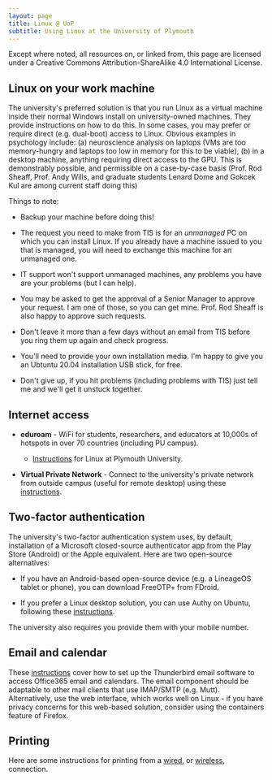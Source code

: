 ```yaml
---
layout: page
title: Linux @ UoP
subtitle: Using Linux at the University of Plymouth
---
```


Except where noted, all resources on, or linked from, this page are licensed under a Creative Commons Attribution-ShareAlike 4.0 International License.

## Linux on your work machine

The university's preferred solution is that you run Linux as a virtual machine inside their normal Windows install on university-owned machines. They provide instructions on how to do this. In some cases, you may prefer or require direct (e.g. dual-boot) access to Linux. Obvious examples in psychology include: (a) neuroscience analysis on laptops (VMs are too memory-hungry and laptops too low in memory for this to be viable), (b) in a desktop machine, anything requiring direct access to the GPU. This is demonstrably possible, and permissible on a case-by-case basis (Prof. Rod Sheaff, Prof. Andy Wills, and graduate students Lenard Dome and Gokcek Kul are among current staff doing this)

Things to note:

- Backup your machine before doing this!

- The request you need to make from TIS is for an _unmanaged_ PC on which you can install Linux. If you already have a machine issued to you that is managed, you will need to exchange this machine for an unmanaged one. 

- IT support won't support unmanaged machines, any problems you have are your problems (but I can help).

- You may be asked to get the approval of a Senior Manager to approve your request. I am one of those, so you can get mine. Prof. Rod Sheaff is also happy to approve such requests.

- Don't leave it more than a few days without an email from TIS before you ring them up again and check progress.

- You'll need to provide your own installation media. I'm happy to give you an Ubtuntu 20.04 installation USB stick, for free.

- Don't give up, if you hit problems (including problems with TIS) just tell me and we'll get it unstuck together. 

## Internet access

- **eduroam** - WiFi for students, researchers, and educators at 10,000s of hotspots in over 70 countries (including PU campus).
  - [Instructions](/assets/pdf/pu-eduroam.pdf) for Linux at Plymouth University. 
    
- **Virtual Private Network** - Connect to the university's private network from outside campus (useful for remote desktop) using these [instructions](vpn-setup.html). 

## Two-factor authentication

The university's two-factor authentication system uses, by default, installation of a Microsoft closed-source authenticator app from the Play Store (Android) or the Apple equivalent. Here are two open-source alternatives:

- If you have an Android-based open-source device (e.g. a LineageOS tablet or phone), you can download FreeOTP+ from FDroid. 

- If you prefer a Linux desktop solution, you can use Authy on Ubuntu, following these [instructions](/assets/odt/2FA.odt).

The university also requires you provide them with your mobile number. 

## Email and calendar

These [instructions](/assets/odt/PU-thunderbird-setup.odt) cover how to set up the Thunderbird email software to access Office365 email and calendars. The email component should be adaptable to other mail clients that use IMAP/SMTP (e.g. Mutt).  Alternatively, use the web interface, which works well on Linux - if you have privacy concerns for this web-based solution, consider using the containers feature of Firefox. 

## Printing

Here are some instructions for printing from a [wired](/assets/pdf/pharos-setup.pdf), or [wireless](/assets/pdf/wireless-setup.pdf), connection. 



